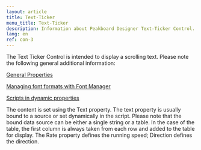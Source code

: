 ```yaml
---
layout: article
title: Text-Ticker
menu_title: Text-Ticker
description: Information about Peakboard Designer Text-Ticker Control.
lang: en
ref: con-3
---
```


The Text Ticker Control is intended to display a scrolling text. Please note the following general additional information:

[General Properties]()

[Managing font formats with Font Manager]()

[Scripts in dynamic properties]()

The content is set using the Text property. The text property is usually bound to a source or set dynamically in the script. Please note that the bound data source can be either a single string or a table. In the case of the table, the first column is always taken from each row and added to the table for display.
The Rate property defines the running speed; Direction defines the direction.

